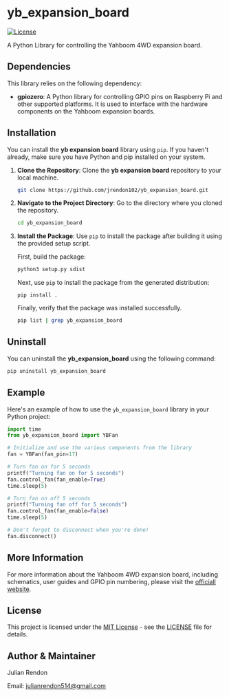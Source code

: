 # yb_expansion_board

[![License](https://img.shields.io/badge/license-MIT-blue.svg)](LICENSE)

A Python Library for controlling the Yahboom 4WD expansion board.

## Dependencies

This library relies on the following dependency:

- **gpiozero**: A Python library for controlling GPIO pins on Raspberry Pi and other supported platforms. It is used to interface with the hardware components on the Yahboom expansion boards.

## Installation

You can install the **yb expansion board** library using  `pip`. If you haven't already, make sure you have Python and pip installed on your system.

1. **Clone the Repository**: Clone the **yb expansion board** repository to your local machine.

   ```bash
   git clone https://github.com/jrendon102/yb_expansion_board.git
   ```

2. **Navigate to the Project Directory**: Go to the directory where you cloned the repository.
   
   ```bash
   cd yb_expansion_board
   ```

3. **Install the Package**: Use `pip` to install the package after building it using the provided setup script.

   First, build the package:

   ```bash
   python3 setup.py sdist
   ```

   Next, use `pip` to install the package from the generated distribution:
   
   ```
   pip install .
   ```
   
   Finally, verify that the package was installed successfully.
   
   ```bash
   pip list | grep yb_expansion_board
   ```

## Uninstall
You can uninstall the **yb_expansion_board** using the following command:

   ```bash
   pip uninstall yb_expansion_board
   ```

## Example
Here's an example of how to use the `yb_expansion_board` library in your Python project:

```python
import time
from yb_expansion_board import YBFan 

# Initialize and use the various components from the library
fan = YBFan(fan_pin=17)

# Turn fan on for 5 seconds
printf("Turning fan on for 5 seconds")
fan.control_fan(fan_enable=True)
time.sleep(5)

# Turn fan on off 5 seconds
printf("Turning fan off for 5 seconds")
fan.control_fan(fan_enable=False)
time.sleep(5)

# Don't forget to disconnect when you're done!
fan.disconnect()
```

## More Information
For more information about the Yahboom 4WD expansion board, including schematics, user guides and GPIO pin numbering, please visit the [officiall website](http://www.yahboom.net/study/4wd-ban).

## License

This project is licensed under the [MIT License](LICENSE) - see the [LICENSE](LICENSE) file for details. 

## Author & Maintainer
Julian Rendon

Email: julianrendon514@gmail.com